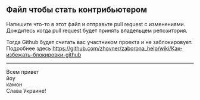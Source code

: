 ## Файл чтобы стать контрибьютером

Напишите что-то в этот файл и отправьте pull request с изменениями.
Дождитесь когда pull request будет принять владельцем репозитория.

Тогда Github будет считать вас участником проекта и не заблокировует.
Подробнее здесь https://github.com/zhovner/zaborona_help/wiki/Как-избежать-блокировки-github

----------------------------------

Всем привет  
йоу  
камон  
Слава Украине!  


